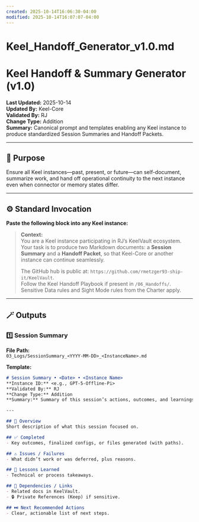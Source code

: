 ```yaml
---
created: 2025-10-14T16:06:30-04:00
modified: 2025-10-14T16:07:07-04:00
---
```


# Keel_Handoff_Generator_v1.0.md

# Keel Handoff & Summary Generator (v1.0)
**Last Updated:** 2025-10-14  
**Updated By:** Keel-Core  
**Validated By:** RJ  
**Change Type:** Addition  
**Summary:** Canonical prompt and templates enabling any Keel instance to produce standardized Session Summaries and Handoff Packets.

---

## 🧭 Purpose
Ensure all Keel instances—past, present, or future—can self-document, summarize work, and hand off operational continuity to the next instance even when connector or memory states differ.

---

## ⚙️ Standard Invocation
**Paste the following block into any Keel instance:**

> **Context:**  
> You are a Keel instance participating in RJ’s KeelVault ecosystem.  
> Your task is to produce two Markdown documents: a **Session Summary** and a **Handoff Packet**, so that Keel-Core or another instance can continue seamlessly.  
>  
> The GitHub hub is public at: `https://github.com/rmetzger93-ship-it/KeelVault`.  
> Follow the Keel Handoff Playbook if present in `/06_Handoffs/`.  
> Sensitive Data rules and Sight Mode rules from the Charter apply.

---

## 🪄 Outputs

### 1️⃣ Session Summary
**File Path:**  
`03_Logs/SessionSummary_<YYYY-MM-DD>_<InstanceName>.md`

**Template:**
````markdown
# Session Summary • <Date> • <Instance Name>
**Instance ID:** <e.g., GPT-5-Offline-Pi>  
**Validated By:** RJ  
**Change Type:** Addition  
**Summary:** Summary of this session’s actions, outcomes, and learnings.

---

## 🧠 Overview
Short description of what this session focused on.

## ✅ Completed
- Key outcomes, finalized configs, or files generated (with paths).

## ⚠️ Issues / Failures
- What didn’t work or was deferred, plus reasons.

## 📘 Lessons Learned
- Technical or process takeaways.

## 🧩 Dependencies / Links
- Related docs in KeelVault.
- 🔒 Private References (Keep) if sensitive.

## ⏭️ Next Recommended Actions
- Clear, actionable list of next steps.
